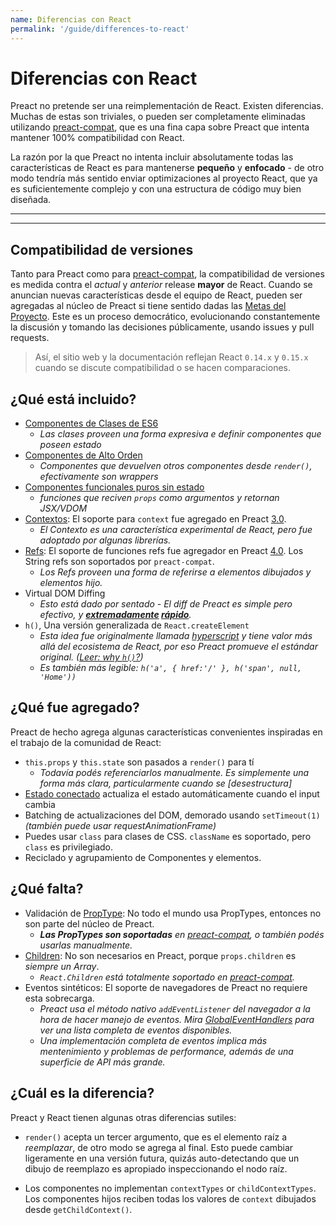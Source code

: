 ```yaml
---
name: Diferencias con React
permalink: '/guide/differences-to-react'
---
```


# Diferencias con React

Preact no pretende ser una reimplementación de React. Existen diferencias. Muchas de estas son triviales, o pueden ser completamente eliminadas utilizando [preact-compat], que es una fina capa sobre Preact que intenta mantener 100% compatibilidad con React.

La razón por la que Preact no intenta incluir absolutamente todas las características de React es para mantenerse **pequeño** y **enfocado** - de otro modo tendría más sentido enviar optimizaciones al proyecto React, que ya es suficientemente complejo y con una estructura de código muy bien diseñada.

---

<div><toc></toc></div>

---


## Compatibilidad de versiones

Tanto para Preact como para [preact-compat], la compatibilidad de versiones es medida contra el _actual_ y _anterior_ release **mayor** de React. Cuando se anuncian nuevas características desde el equipo de React, pueden ser agregadas al núcleo de Preact si tiene sentido dadas las [Metas del Proyecto]. Este es un proceso democrático, evolucionando constantemente la discusión y tomando las decisiones públicamente, usando issues y pull requests.

> Así, el sitio web y la documentación reflejan React `0.14.x` y `0.15.x` cuando se discute compatibilidad o se hacen comparaciones.


## ¿Qué está incluido?

- [Componentes de Clases de ES6]
    - _Las clases proveen una forma expresiva e definir componentes que poseen estado_
- [Componentes de Alto Orden]  
    - _Componentes que devuelven otros componentes desde `render()`, efectivamente son wrappers_
- [Componentes funcionales puros sin estado]  
    - _funciones que reciven `props` como argumentos y retornan JSX/VDOM_
- [Contextos]: El soporte para `context` fue agregado en Preact [3.0].
    - _El Contexto es una característica experimental de React, pero fue adoptado por algunas librerías._
- [Refs]: El soporte de funciones refs fue agregador en Preact [4.0]. Los String refs son soportados por `preact-compat`.
    - _Los Refs proveen una forma de referirse a elementos dibujados y elementos hijo._
- Virtual DOM Diffing
    - _Esto está dado por sentado - El diff de Preact es simple pero efectivo, y **[extremadamente](http://developit.github.io/js-repaint-perfs/) [rápido](https://localvoid.github.io/uibench/)**._
- `h()`, Una versión generalizada de `React.createElement`
    - _Esta idea fue originalmente llamada [hyperscript] y tiene valor más allá del ecosistema de React, por eso Preact promueve el estándar original. ([Leer: why `h()`?](http://jasonformat.com/wtf-is-jsx))_
    - _Es también más legible: `h('a', { href:'/' }, h('span', null, 'Home'))`_


## ¿Qué fue agregado?

Preact de hecho agrega algunas características convenientes inspiradas en el trabajo de la comunidad de React:

- `this.props` y `this.state` son pasados a `render()` para tí
    - _Todavía podés referenciarlos manualmente. Es simplemente una forma más clara, particularmente cuando se [desestructura]_
- [Estado conectado] actualiza el estado automáticamente cuando el input cambia
- Batching de actualizaciones del DOM, demorado usando `setTimeout(1)` _(también puede usar requestAnimationFrame)_
- Puedes usar `class` para clases de CSS. `className` es soportado, pero `class` es privilegiado.
- Reciclado y agrupamiento de Componentes y elementos.


## ¿Qué falta?

- Validación de [PropType]: No todo el mundo usa PropTypes, entonces no son parte del núcleo de Preact.
    - _**Las PropTypes son soportadas** en [preact-compat], o también podés usarlas manualmente._
- [Children]: No son necesarios en Preact, porque `props.children` es _siempre un Array_.
    - _`React.Children` está totalmente soportado en [preact-compat]._
- Eventos sintéticos: El soporte de navegadores de Preact no requiere esta sobrecarga.
    - _Preact usa el método nativo `addEventListener` del navegador a la hora de hacer manejo de eventos. Mira [GlobalEventHandlers] para ver una lista completa de eventos disponibles._
    - _Una implementación completa de eventos implica más mentenimiento y problemas de performance, además de una superficie de API más grande._


## ¿Cuál es la diferencia?

Preact y React tienen algunas otras diferencias sutiles:

- `render()` acepta un tercer argumento, que es el elemento raíz a _reemplazar_, de otro modo se agrega al final. Esto puede cambiar ligeramente en una versión futura, quizás auto-detectando que un dibujo de reemplazo es apropiado inspeccionando el nodo raíz.

- Los componentes no implementan `contextTypes` or `childContextTypes`. Los componentes hijos reciben todas los valores de `context` dibujados desde `getChildContext()`.

[Metas del proyecto]: /about/project-goals
[hyperscript]: https://github.com/dominictarr/hyperscript
[3.0]: https://github.com/preactjs/preact/milestones/3.0
[4.0]: https://github.com/preactjs/preact/milestones/4.0
[preact-compat]: https://github.com/preactjs/preact-compat
[PropType]: https://github.com/developit/proptypes
[Contextos]: https://facebook.github.io/react/docs/context.html
[Refs]: https://facebook.github.io/react/docs/more-about-refs.html
[Children]: https://facebook.github.io/react/docs/top-level-api.html#react.children
[GlobalEventHandlers]: https://developer.mozilla.org/en-US/docs/Web/API/GlobalEventHandlers
[Componentes de Clases de ES6]: https://facebook.github.io/react/docs/reusable-components.html#es6-classes
[Componentes de Alto Orden]: https://medium.com/@dan_abramov/mixins-are-dead-long-live-higher-order-components-94a0d2f9e750
[Componentes funcionales puros sin estado]: https://facebook.github.io/react/docs/reusable-components.html#stateless-functions
[destructuring]: http://www.2ality.com/2015/01/es6-destructuring.html
[Estado conectado]: /guide/v8/linked-state
